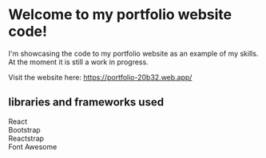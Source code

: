 # Welcome to my portfolio website code!

I'm showcasing the code to my portfolio website as an example of my skills. At the moment it is still a work in progress. 

Visit the website here: https://portfolio-20b32.web.app/

## libraries and frameworks used

React <br />
Bootstrap <br />
Reactstrap <br />
Font Awesome <br />

